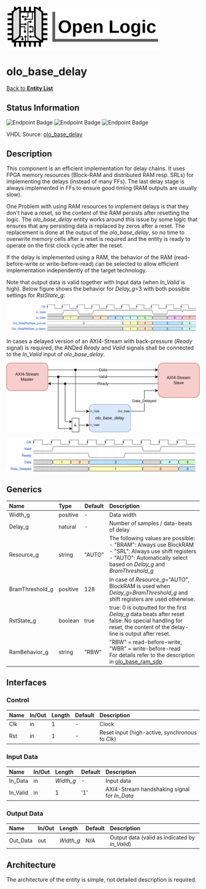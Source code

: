 <img src="../Logo.png" alt="Logo" width="400">

# olo_base_delay

[Back to **Entity List**](../EntityList.md)

## Status Information

![Endpoint Badge](https://img.shields.io/endpoint?url=https://storage.googleapis.com/open-logic-badges/coverage/olo_base_delay.json?cacheSeconds=0) ![Endpoint Badge](https://img.shields.io/endpoint?url=https://storage.googleapis.com/open-logic-badges/branches/olo_base_delay.json?cacheSeconds=0) ![Endpoint Badge](https://img.shields.io/endpoint?url=https://storage.googleapis.com/open-logic-badges/issues/olo_base_delay.json?cacheSeconds=0)

VHDL Source: [olo_base_delay](../../src/base/vhdl/olo_base_delay.vhd)

## Description

This component is an efficient implementation for delay chains. It uses FPGA memory resources (Block-RAM and distributed RAM resp. SRLs) for implementing the delays (instead of many FFs). The last delay stage is always implemented in FFs to ensure good timing (RAM outputs are usually slow).

One Problem with using RAM resources to implement delays is that they don't have a reset, so the content of the RAM persists after resetting the logic. The *olo_base_delay* entity works around this issue by some logic that ensures that any persisting data is replaced by zeros after a reset. The replacement is done at the output of the *olo_base_delay*, so no time to overwrite memory cells after a reset is required and the entity is ready to operate on the first clock cycle after the reset.

If the delay is implemented using a RAM, the behavior of the RAM (read-before-write or write-before-read) can be selected to allow efficient implementation independently of the target technology.

Note that output data is valid together with Input data (when *In_Valid* is high). Below figure shows the behavior for *Delay_g*=3 with both possible settings for *RstState_g*:

![DataValidity](./misc/olo_base_delay.svg)

In cases a delayed version of an AXI4-Stream with back-pressure (*Ready* signal) is required, the ANDed *Ready* and *Valid* signals shall be connected to the *In_Valid* input of *olo_base_delay*.

![BackpressureCase](./misc/olo_base_delay.png)

![WaveBackpressuree](./misc/olo_base_delay_backpressure.svg)

## Generics

| Name            | Type     | Default | Description                                                  |
| :-------------- | :------- | ------- | :----------------------------------------------------------- |
| Width_g         | positive | -       | Data width                                                   |
| Delay_g         | natural  | -       | Number of samples / data-beats of delay                      |
| Resource_g      | string   | "AUTO"  | The following values are possible:<br />- "BRAM": Always use BlockRAM <br />- "SRL": Always use shift registers<br />- "AUTO": Automatically select based on *Delay_g* and *BramThreshold_g* |
| BramThreshold_g | positive | 128     | In case of *Resource_g*="AUTO", BlockRAM is used when *Delay_g*>*BramThreshold_g* and shift registers are used otherwise. |
| RstState_g      | boolean  | true    | true: 0 is outputted for the first *Delay_g* data beats after reset<br />false: No special handling for reset, the content of the delay-line is output after reset. |
| RamBehavior_g   | string   | "RBW"   | "RBW" = read-before-write, "WBR" = write-before-read<br/>For details refer to the description in [olo_base_ram_sdp](./olo_base_ram_sdp.md). |

## Interfaces

### Control

| Name | In/Out | Length | Default | Description                                     |
| :--- | :----- | :----- | ------- | :---------------------------------------------- |
| Clk  | in     | 1      | -       | Clock                                           |
| Rst  | in     | 1      | -       | Reset input (high-active, synchronous to *Clk*) |

### Input Data

| Name     | In/Out | Length    | Default | Description                                  |
| :------- | :----- | :-------- | ------- | :------------------------------------------- |
| In_Data  | in     | *Width_g* | -       | Input data                                   |
| In_Valid | in     | 1         | '1'     | AXI4-Stream handshaking signal for *In_Data* |

### Output Data

| Name     | In/Out | Length    | Default | Description                                    |
| :------- | :----- | :-------- | ------- | :--------------------------------------------- |
| Out_Data | out    | *Width_g* | N/A     | Output data (valid as indicated by *in_Valid*) |

## Architecture

The architecture of the entity is simple, not detailed description is required.
